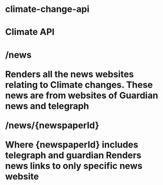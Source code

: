 # climate-change-api
<h1>Climate API<h1>

<p> /news </p>
Renders all the news websites relating to Climate changes. These news are from websites of Guardian news and telegraph

<p> /news/{newspaperId}</p> 
Where {newspaperId} includes telegraph and guardian
Renders news links to only specific news website
